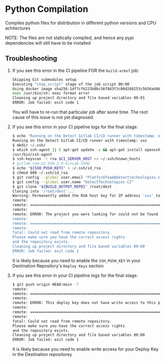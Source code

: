 # Python Compilation

Compiles python files for distribution in different python versions and CPU achitectures

NOTE: The files are not statically compiled, and hence any pypi dependencies will still have to be installed

## Troubleshooting

1. If you see this error in the CI pipeline FOR the `build-armv7` job:
    ```bash
    Skipping Git submodules setup
    Executing "step_script" stage of the job script 00:00
    Using docker image sha256:1df7cf6223b8bc56f843f3c80d268253c5656ad4ba5913dcbb6123572b07182f for registry.gitlab.com/detecttechnologies/platform/ci-cd-pipelines/python-ops/pycompiler:1.0-armv7 with digest registry.gitlab.com/detecttechnologies/platform/ci-cd-pipelines/python-ops/pycompiler@sha256:aa88d8444af2774fcab8e4952855d499729ed36e2cc76b447cf1bcb727259a9b ...
    exec /usr/bin/sh: exec format error
    Cleaning up project directory and file based variables 00:01
    ERROR: Job failed: exit code 1
    ```
    You will have to re-run that particular job after some time. The root cause of this issue is not yet diagnosed.
    <br>

2. If you see this error in your CI pipeline logs for the final stage:
    ```bash
    $ echo 'Running on the Detect Gitlab CI/CD runner with timestamp: xxx'
    Running on the Detect Gitlab CI/CD runner with timestamp: xxx
    $ mkdir ~/.ssh/
    $ which ssh-agent || ( apt-get update -y && apt-get install openssh-client -y )
    /usr/bin/ssh-agent
    $ ssh-keyscan -t rsa $CI_SERVER_HOST >> ~/.ssh/known_hosts
    # gitlab.com:22 SSH-2.0-GitLab-SSHD
    $ echo "${SSH_PUSH_KEY}" > ~/.ssh/id_rsa
    $ chmod 600 ~/.ssh/id_rsa
    $ git config --global user.email "PlatformTeam@detecttechnologies.com"
    $ git config --global user.name "DetectTechnologies CI"
    $ git clone "${BUILD_OUTPUT_REPO}" /root/dest
    Cloning into '/root/dest'...
    Warning: Permanently added the RSA host key for IP address 'xxx' to the list of known hosts.
    remote: 
    remote: ========================================================================
    remote: 
    remote: ERROR: The project you were looking for could not be found or you don't have permission to view it.
    remote: 
    remote: ========================================================================
    remote: 
    fatal: Could not read from remote repository.
    Please make sure you have the correct access rights
    and the repository exists.
    Cleaning up project directory and file based variables 00:00
    ERROR: Job failed: exit code 1
    ```
    It is likely because you need to enable the `SSH_PUSH_KEY` in your Destination Repository's `Deploy Keys` section
    <br>
    
3. If you see this error in your CI pipeline logs for the final stage:
    ```bash
    $ git push origin HEAD:main -f
    remote: 
    remote: ========================================================================
    remote: 
    remote: ERROR: This deploy key does not have write access to this project.
    remote: 
    remote: ========================================================================
    remote: 
    fatal: Could not read from remote repository.
    Please make sure you have the correct access rights
    and the repository exists.
    Cleaning up project directory and file based variables 00:00
    ERROR: Job failed: exit code 1
    ```
    It is likely because you need to enable write access for your Deploy Key in the Destination repositorey